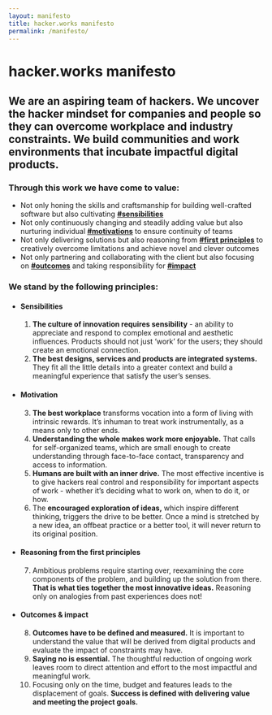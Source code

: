 ```yaml
---
layout: manifesto
title: hacker.works manifesto
permalink: /manifesto/
---
```

# hacker.works manifesto

## We are an aspiring team of hackers. We uncover the hacker mindset for companies and people so they can overcome workplace and industry constraints. We build communities and work environments that incubate impactful digital products.

### Through this work we have come to value:
* Not only honing the skills and craftsmanship for building well-crafted software but also cultivating <a href="#sensibilities">**#sensibilities**</a>
*  Not only continuously changing and steadily adding value but also nurturing individual <a href="#motivation">**#motivations**</a> to ensure continuity of teams
* Not only delivering solutions but also reasoning from <a href="#reasoning-from-the-first-principles">**#first principles**</a> to creatively overcome limitations and achieve novel and clever outcomes
* Not only partnering and collaborating with the client but also focusing on <a href="#outcomes-amp-impact">**#outcomes**</a> and taking responsibility for <a href="#outcomes-amp-impact">**#impact**</a>

### We stand by the following principles:
* #### Sensibilities
  1. **The culture of innovation requires sensibility** - an ability to appreciate and respond to complex emotional and aesthetic influences. Products should not just ‘work’ for the users; they should create an emotional connection.
  2. **The best designs, services and products are integrated systems.** They fit all the little details into a greater context and build a meaningful experience that satisfy the user’s senses.
* #### Motivation
  3. **The best workplace** transforms vocation into a form of living with intrinsic rewards. It’s inhuman to treat work instrumentally, as a means only to other ends.
  4. **Understanding the whole makes work more enjoyable.** That calls for self-organized teams, which are small enough to create understanding through face-to-face contact, transparency and access to information.
  5. **Humans are built with an inner drive.** The most effective incentive is to give hackers real control and responsibility for important aspects of work - whether it’s deciding what to work on, when to do it, or how.
  6. The **encouraged exploration of ideas,** which inspire different thinking, triggers the drive to be better. Once a mind is stretched by a new idea, an offbeat practice or a better tool, it will never return to its original position.
* #### Reasoning from the first principles
  7. Ambitious problems require starting over, reexamining the core components of the problem, and building up the solution from there. **That is what ties together the most innovative ideas.** Reasoning only on analogies from past experiences does not!
* #### Outcomes &amp; impact
  8. **Outcomes have to be defined and measured.** It is important to understand the value that will be derived from digital products and evaluate the impact of constraints may have.
  9. **Saying no is essential.** The thoughtful reduction of ongoing work leaves room to direct attention and effort to the most impactful and meaningful work.
  10. Focusing only on the time, budget and features leads to the displacement of goals. **Success is defined with delivering value and meeting the project goals.**

